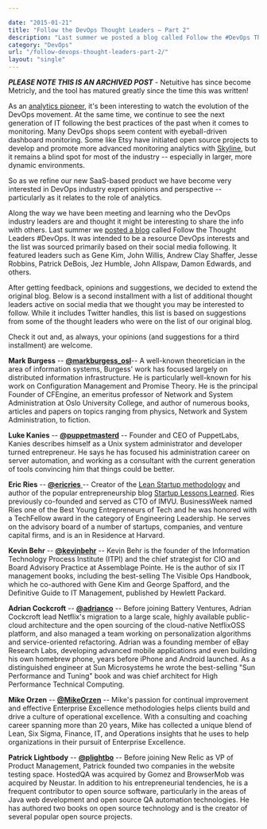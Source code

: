 ```yaml
---

date: "2015-01-21"
title: "Follow the DevOps Thought Leaders – Part 2"
description: "Last summer we posted a blog called Follow the #DevOps Thought Leaders. After getting feedback and suggestions, we decided to extend the original blog."
category: "DevOps"
url: "/follow-devops-thought-leaders-part-2/"
layout: "single"
---
```

***PLEASE NOTE THIS IS AN ARCHIVED POST*** - Netuitive has since become Metricly, and the tool has matured greatly since the time this was written!

As an [analytics pioneer](/), it's been interesting to watch the evolution of the DevOps movement. At the same time, we continue to see the next generation of IT following the best practices of the past when it comes to monitoring. Many DevOps shops seem content with eyeball-driven dashboard monitoring.  Some like Etsy have initiated open source projects to develop and promote more advanced monitoring analytics with [Skyline](https://github.com/etsy/skyline), but it remains a blind spot for most of the industry -- especially in larger, more dynamic environments.

So as we refine our new SaaS-based product we have become very interested in DevOps industry expert opinions and perspective -- particularly as it relates to the role of analytics.

Along the way we have been meeting and learning who the DevOps industry leaders are and thought it might be interesting to share the info with others. Last summer we [posted a blog](/follow-thought-leaders-devops) called Follow the Thought Leaders #DevOps. It was intended to be a resource DevOps interests and the list was sourced primarily based on their social media following.  It featured leaders such as Gene Kim, John Willis, Andrew Clay Shaffer, Jesse Robbins, Patrick DeBois, Jez Humble, John Allspaw, Damon Edwards, and others.

After getting feedback, opinions and suggestions, we decided to extend the original blog. Below is a second installment with a list of additional thought leaders active on social media that we thought you may be interested to follow. While it includes Twitter handles, this list is based on suggestions from some of the thought leaders who were on the list of our original blog.

Check it out and, as always, your opinions (and suggestions for a third installment) are welcome.

**Mark Burgess** -- **[@markburgess_osl](https://twitter.com/markburgess_osl)**-- A well-known theoretician in the area of information systems, Burgess' work has focused largely on distributed information infrastructure.  He is particularly well-known for his work on Configuration Management and Promise Theory. He is the principal Founder of CFEngine, an emeritus professor of Network and System Administration at Oslo University College, and author of numerous books, articles and papers on topics ranging from physics, Network and System Administration, to fiction.

**Luke Kanies** -- [**@puppetmasterd**](https://twitter.com/puppetmasterd "Luke Kanies") -- Founder and CEO of PuppetLabs, Kanies describes himself as a Unix system administrator and developer turned entrepreneur. He says he has focused his administration career on server automation, and working as a consultant with the current generation of tools convincing him that things could be better.

**Eric Ries** -- [**@ericries** ](https://twitter.com/ericries "Eric Ries")-- Creator of the [Lean Startup methodology](http://www.startuplessonslearned.com/2008/09/lean-startup.html)  and author of the popular entrepreneurship blog [Startup Lessons Learned](http://www.startuplessonslearned.com/). Ries previously co-founded and served as CTO of IMVU.  BusinessWeek named Ries one of the Best Young Entrepreneurs of Tech and he was honored with a TechFellow award in the category of Engineering Leadership.  He serves on the advisory board of a number of startups, companies, and venture capital firms, and is an in Residence at Harvard.

**Kevin Behr** -- [**@kevinbehr**](https://twitter.com/kevinbehr "Kevin Behr") -- Kevin Behr is the founder of the Information Technology Process Institute (ITPI) and the chief strategist for CIO and Board Advisory Practice at Assemblage Pointe. He is the author of six IT management books, including the best-selling The Visible Ops Handbook, which he co-authored with Gene Kim and George Spafford, and the Definitive Guide to IT Management, published by Hewlett Packard.

**Adrian Cockcroft** -- [**@adrianco**](https://twitter.com/adrianco "Adrian Cockcroft") -- Before joining Battery Ventures, Adrian Cockcroft lead Netflix's migration to a large scale, highly available public-cloud architecture and the open sourcing of the cloud-native NetflixOSS platform, and also managed a team working on personalization algorithms and service-oriented refactoring. Adrian was a founding member of eBay Research Labs, developing advanced mobile applications and even building his own homebrew phone, years before iPhone and Android launched. As a distinguished engineer at Sun Microsystems he wrote the best-selling "Sun Performance and Tuning" book and was chief architect for High Performance Technical Computing.

**Mike Orzen** -- [**@MikeOrzen**](https://twitter.com/mikeorzen "Mike Orzen") -- Mike's passion for continual improvement and effective Enterprise Excellence methodologies helps clients build and drive a culture of operational excellence. With a consulting and coaching career spanning more than 20 years, Mike has collected a unique blend of Lean, Six Sigma, Finance, IT, and Operations insights that he uses to help organizations in their pursuit of Enterprise Excellence.

**Patrick Lightbody** -- [**@plightbo**](https://twitter.com/plightbo "Patrick Lightbody") -- Before joining New Relic as VP of Product Management, Patrick founded two companies in the website testing space. HostedQA was acquired by Gomez and BrowserMob was acquired by Neustar. In addition to his entrepreneurial tendencies, he is a frequent contributor to open source software, particularly in the areas of Java web development and open source QA automation technologies.  He has authored two books on open source technology and is the creator of several popular open source projects.
